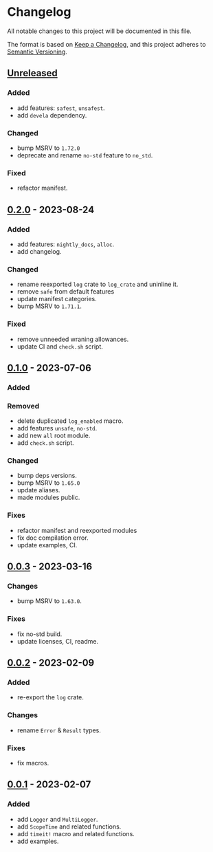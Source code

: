 # Changelog

All notable changes to this project will be documented in this file.

The format is based on [Keep a Changelog], and this project adheres to
[Semantic Versioning].

## [Unreleased]

### Added
- add features: `safest`, `unsafest`.
- add `devela` dependency.

### Changed
- bump MSRV to `1.72.0`
- deprecate and rename `no-std` feature to `no_std`.

### Fixed
- refactor manifest.

## [0.2.0] - 2023-08-24

### Added
- add features: `nightly_docs`, `alloc`.
- add changelog.

### Changed
- rename reexported `log` crate to `log_crate` and uninline it.
- remove `safe` from default features
- update manifest categories.
- bump MSRV to `1.71.1`.

### Fixed
- remove unneeded wraning allowances.
- update CI and `check.sh` script.

## [0.1.0] - 2023-07-06

### Added

### Removed
- delete duplicated `log_enabled` macro.
- add features `unsafe`, `no-std`.
- add new `all` root module.
- add `check.sh` script.

### Changed
- bump deps versions.
- bump MSRV to `1.65.0`
- update aliases.
- made modules public.

### Fixes
- refactor manifest and reexported modules
- fix doc compilation error.
- update examples, CI.

## [0.0.3] - 2023-03-16

### Changes
- bump MSRV to `1.63.0`.

### Fixes
- fix no-std build.
- update licenses, CI, readme.

## [0.0.2] - 2023-02-09

### Added
- re-export the `log` crate.

### Changes
- rename `Error` & `Result` types.

### Fixes
- fix macros.

## [0.0.1] - 2023-02-07

### Added
- add `Logger` and `MultiLogger`.
- add `ScopeTime` and related functions.
- add `timeit!` macro and related functions.
- add examples.


[unreleased]: https://github.com/andamira/depura/compare/v0.2.0...HEAD
[0.2.0]: https://github.com/andamira/depura/releases/tag/v0.2.0
[0.1.0]: https://github.com/andamira/depura/releases/tag/v0.1.0
[0.0.3]: https://github.com/andamira/depura/releases/tag/v0.0.3
[0.0.2]: https://github.com/andamira/depura/releases/tag/v0.0.2
[0.0.1]: https://github.com/andamira/depura/releases/tag/v0.0.1

[Keep a Changelog]: https://keepachangelog.com/en/1.0.0/
[Semantic Versioning]: https://semver.org/spec/v2.0.0.html
